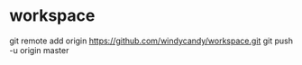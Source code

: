 # workspace

git remote add origin https://github.com/windycandy/workspace.git
git push -u origin master